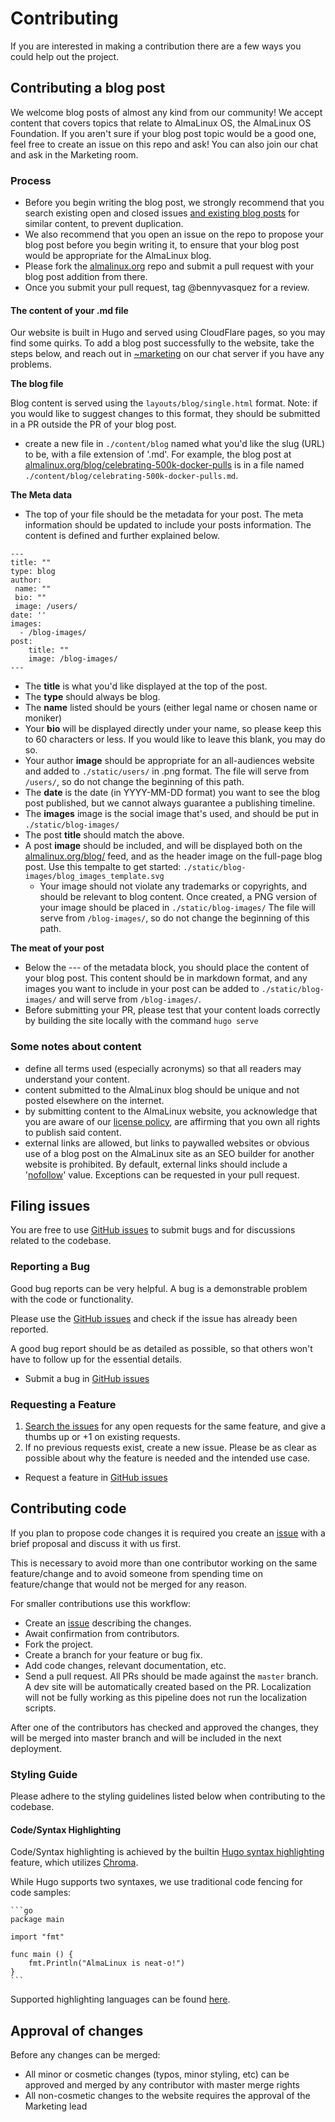# Contributing

If you are interested in making a contribution there are a few ways you could help out the project.

## Contributing a blog post

We welcome blog posts of almost any kind from our community! We accept content that covers topics that relate to AlmaLinux OS, the AlmaLinux OS Foundation. If you aren't sure if your blog post topic would be a good one, feel free to create an issue on this repo and ask! You can also join our chat and ask in the Marketing room. 

### Process

- Before you begin writing the blog post, we strongly recommend that you search existing open and closed issues [and existing blog posts](https://github.com/AlmaLinux/almalinux.org/tree/master/content/blog) for similar content, to prevent duplication. 
- We also recommend that you open an issue on the repo to propose your blog post before you begin writing it, to ensure that your blog post would be appropriate for the AlmaLinux blog.
- Please fork the [almalinux.org](https://github.com/AlmaLinux/almalinux.org) repo and submit a pull request with your blog post addition from there. 
- Once you submit your pull request, tag @bennyvasquez for a review. 

#### The content of your .md file

Our website is built in Hugo and served using CloudFlare pages, so you may find some quirks. To add a blog post successfully to the website, take the steps below, and reach out in [~marketing](https://chat.almalinux.org/almalinux/channels/marketing) on our chat server if you have any problems.

**The blog file**

Blog content is served using the `layouts/blog/single.html` format. Note: if you would like to suggest changes to this format, they should be submitted in a PR outside the PR of your blog post.

- create a new file in `./content/blog` named what you'd like the slug (URL) to be, with a file extension of '.md'. For example, the blog post at [almalinux.org/blog/celebrating-500k-docker-pulls](almalinux.org/blog/celebrating-500k-docker-pulls) is in a file named ``./content/blog/celebrating-500k-docker-pulls.md``.

**The Meta data**

- The top of your file should be the metadata for your post. The meta information should be updated to include your posts information. The content is defined and further explained below.

```
---
title: ""
type: blog
author: 
 name: ""
 bio: ""
 image: /users/
date: ''
images:
  - /blog-images/
post:
	title: ""
	image: /blog-images/
---
```

- The **title** is what you'd like displayed at the top of the post.
- The **type** should always be blog.  
- The **name** listed should be yours (either legal name or chosen name or moniker) 
- Your **bio** will be displayed directly under your name, so please keep this to 60 characters or less. If you would like to leave this blank, you may do so. 
- Your author **image** should be appropriate for an all-audiences website and added to `./static/users/` in .png format. The file will serve from `/users/`, so do not change the beginning of this path. 
- The **date** is the date (in YYYY-MM-DD format) you want to see the blog post published, but we cannot always guarantee a publishing timeline. 
- The **images** image is the social image that's used, and should be put in `./static/blog-images/`
- The post **title** should match the above.
- A post **image** should be included, and will be displayed both on the [almalinux.org/blog/](almalinux.org/blog/) feed, and as the header image on the full-page blog post. Use this tempalte to get started: `./static/blog-images/blog_images_template.svg`
  - Your image should not violate any trademarks or copyrights, and should be relevant to blog content. Once created, a PNG version of your image should be placed in `./static/blog-images/` The file will serve from `/blog-images/`, so do not change the beginning of this path. 

**The meat of your post**

- Below the --- of the metadata block, you should place the content of your blog post. This content should be in markdown format, and any images you want to include in your post can be added to `./static/blog-images/` and will serve from `/blog-images/`.
- Before submitting your PR, please test that your content loads correctly by building the site locally with the command `hugo serve`


### Some notes about content

- define all terms used (especially acronyms) so that all readers may understand your content. 
- content submitted to the AlmaLinux blog should be unique and not posted elsewhere on the internet.
- by submitting content to the AlmaLinux website, you acknowledge that you are aware of our [license policy](https://almalinux.org/p/the-almalinux-os-licensing-policy/), are affirming that you own all rights to publish said content.
- external links are allowed, but links to paywalled websites or obvious use of a blog post on the AlmaLinux site as an SEO builder for another website is prohibited. By default, external links should include a '[nofollow](https://en.wikipedia.org/wiki/Nofollow)' value. Exceptions can be requested in your pull request.

## Filing issues

You are free to use [GitHub issues](https://github.com/AlmaLinux/almalinux.org/issues) to submit bugs and for discussions related to the codebase.

### Reporting a Bug

Good bug reports can be very helpful. A bug is a demonstrable problem with the code or functionality.

Please use the [GitHub issues](https://github.com/AlmaLinux/almalinux.org/issues) and check if the issue has already been reported.

A good bug report should be as detailed as possible, so that others won't have to follow up for the essential details.

- Submit a bug in [GitHub issues](https://github.com/AlmaLinux/almalinux.org/issues)

### Requesting a Feature

1. [Search the issues](https://github.com/AlmaLinux/almalinux.org/issues) for any open requests for the same feature, and give a thumbs up or +1 on existing requests.
1. If no previous requests exist, create a new issue. Please be as clear as possible about why the feature is needed and the intended use case.

- Request a feature in [GitHub issues](https://github.com/AlmaLinux/almalinux.org/issues)

## Contributing code
If you plan to propose code changes it is required you create
an [issue](https://github.com/AlmaLinux/almalinux.org/issues) with a brief proposal and discuss it with us first.

This is necessary to avoid more than one contributor working on the same feature/change and to avoid someone from spending time on feature/change that would not be merged for any reason.

For smaller contributions use this workflow:

* Create an [issue](https://github.com/AlmaLinux/almalinux.org/issues) describing the changes.
* Await confirmation from contributors.
* Fork the project.
* Create a branch for your feature or bug fix.
* Add code changes, relevant documentation, etc.
* Send a pull request.  All PRs should be made against the `master` branch.  A dev site will be automatically created based on the PR.  Localization will not be fully working as this pipeline does not run the localization scripts.

After one of the contributors has checked and approved the changes, they will be merged into master branch and will be included in the next deployment.

### Styling Guide

Please adhere to the styling guidelines listed below when contributing to the codebase.

#### Code/Syntax Highlighting

Code/Syntax highlighting is achieved by the builtin [Hugo syntax highlighting](https://gohugo.io/content-management/syntax-highlighting/) feature, which utilizes [Chroma](https://github.com/alecthomas/chroma).

While Hugo supports two syntaxes, we use traditional code fencing for code samples:

````plaintext
```go
package main

import "fmt"

func main () {
    fmt.Println("AlmaLinux is neat-o!")
}
```
````

Supported highlighting languages can be found [here](https://gohugo.io/content-management/syntax-highlighting/#list-of-chroma-highlighting-languages).

## Approval of changes

Before any changes can be merged:

- All minor or cosmetic changes (typos, minor styling, etc) can be approved and merged by any contributor with master merge rights
- All non-cosmetic changes to the website requires the approval of the Marketing lead
